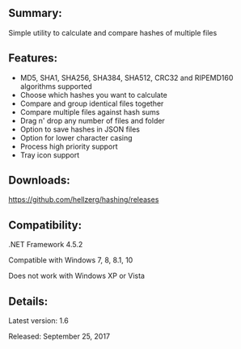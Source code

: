 ## Summary: ##

Simple utility to calculate and compare hashes of multiple files

## Features: ##

* MD5, SHA1, SHA256, SHA384, SHA512, CRC32 and RIPEMD160 algorithms supported
* Choose which hashes you want to calculate
* Compare and group identical files together
* Compare multiple files against hash sums
* Drag n' drop any number of files and folder
* Option to save hashes in JSON files
* Option for lower character casing
* Process high priority support
* Tray icon support

## Downloads: ##
https://github.com/hellzerg/hashing/releases

## Compatibility: ##

.NET Framework 4.5.2

Compatible with Windows 7, 8, 8.1, 10

Does not work with Windows XP or Vista

## Details: ##

Latest version: 1.6

Released: September 25, 2017